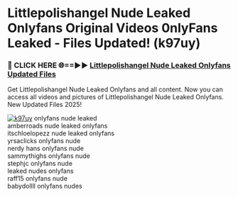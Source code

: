 # Littlepolishangel Nude Leaked Onlyfans Original Videos 0nlyFans Leaked - Files Updated! (k97uy)

<h3>🔴 CLICK HERE 🌐==►► <a href="https://tinyurl.com/4mcuefdz" rel="nofollow">Littlepolishangel Nude Leaked Onlyfans Updated Files</a></h3>

Get Littlepolishangel Nude Leaked Onlyfans and all content. Now you can access all videos and pictures of Littlepolishangel Nude Leaked Onlyfans. New Updated Files 2025!

[![k97uy](https://i.imgur.com/StAQSOY.gif)](https://tinyurl.com/4mcuefdz)
onlyfans nude leaked<br>
amberroads nude leaked onlyfans<br>
itschloelopezz nude leaked onlyfans<br>
yrsaclicks onlyfans nude<br>
nerdy hans onlyfans nude<br>
sammythighs onlyfans nude<br>
stephjc onlyfans nude<br>
leaked nudes onlyfans<br>
raff15 onlyfans nude<br>
babydollll onlyfans nudes